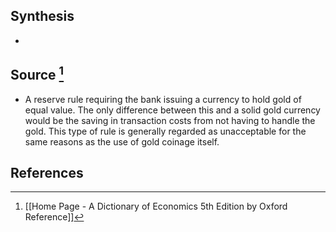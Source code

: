 ## Synthesis
- 
## Source [^1]
- A reserve rule requiring the bank issuing a currency to hold gold of equal value. The only difference between this and a solid gold currency would be the saving in transaction costs from not having to handle the gold. This type of rule is generally regarded as unacceptable for the same reasons as the use of gold coinage itself.
## References

[^1]: [[Home Page - A Dictionary of Economics 5th Edition by Oxford Reference]]